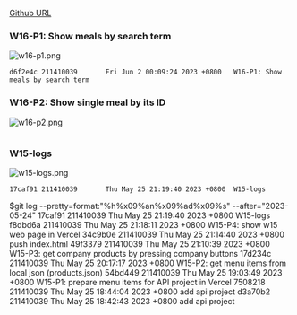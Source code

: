 [Github URL](https://github.com/211410039/1112-1N-js-demo-id/tree/main/demo/md/w15_39)

### W16-P1: Show meals by search term
 
![w16-p1.png](https://qmfqlvkbasosvmqhicrw.supabase.co/storage/v1/object/public/demo-39/md_img/w16-p1.png?t=2023-06-01T16%3A10%3A08.623Z)

```
d6f2e4c 211410039       Fri Jun 2 00:09:24 2023 +0800   W16-P1: Show meals by search term
```

### W16-P2: Show single meal by its ID
 
![w16-p2.png](https://qmfqlvkbasosvmqhicrw.supabase.co/storage/v1/object/public/demo-39/md_img/w16-p2.png?t=2023-06-01T16%3A10%3A08.623Z)

```

```

### W15-logs

![w15-logs.png](https://qmfqlvkbasosvmqhicrw.supabase.co/storage/v1/object/public/demo-39/md_img/w15-logs.png?t=2023-05-25T11%3A03%3A28.289Z)

```
17caf91 211410039       Thu May 25 21:19:40 2023 +0800  W15-logs
```

$git log --pretty=format:"%h%x09%an%x09%ad%x09%s" --after="2023-05-24"
17caf91 211410039       Thu May 25 21:19:40 2023 +0800  W15-logs
f8dbd6a 211410039       Thu May 25 21:18:11 2023 +0800  W15-P4: show w15 web page in Vercel
34c9b0e 211410039       Thu May 25 21:14:40 2023 +0800  push index.html
49f3379 211410039       Thu May 25 21:10:39 2023 +0800  W15-P3: get company products by pressing company buttons
17d234c 211410039       Thu May 25 20:17:17 2023 +0800  W15-P2: get menu items from local json (products.json)
54bd449 211410039       Thu May 25 19:03:49 2023 +0800  W15-P1: prepare menu items for API project in Vercel
7508218 211410039       Thu May 25 18:44:04 2023 +0800  add api project
d3a70b2 211410039       Thu May 25 18:42:43 2023 +0800  add api project
